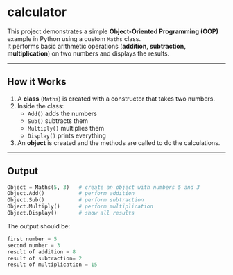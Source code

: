 # calculator
 This project demonstrates a simple **Object-Oriented Programming (OOP)** example in Python using a custom `Maths` class.    
 It performs basic arithmetic operations (**addition, subtraction, multiplication**) on two numbers and displays the results.  


---

## How it Works  

1. A **class** (`Maths`) is created with a constructor that takes two numbers.  
2. Inside the class:  
   - `Add()` adds the numbers  
   - `Sub()` subtracts them  
   - `Multiply()` multiplies them  
   - `Display()` prints everything  
3. An **object** is created and the methods are called to do the calculations.  

---  
## Output  
 ```python
Object = Maths(5, 3)   # create an object with numbers 5 and 3  
Object.Add()           # perform addition  
Object.Sub()           # perform subtraction  
Object.Multiply()      # perform multiplication  
Object.Display()       # show all results  
```

The output should be:  
``` python
first number = 5
second number = 3
result of addition = 8
result of subtraction= 2
result of multiplication = 15
```

